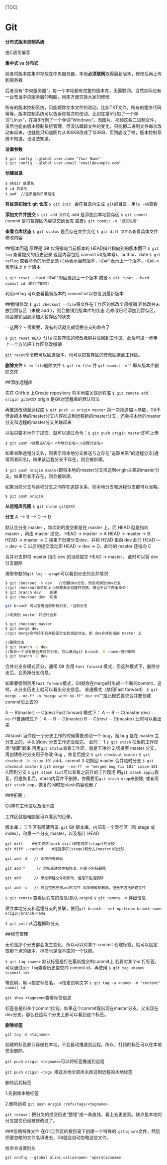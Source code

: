 

[TOC]

# Git

**分布式版本控制系统**

由C语言编写



**集中式 vs 分布式**

前者将版本库集中存放在中央服务器，本地**必须联网**取得最新版本，修改后再上传到服务器

后者没有“中央服务器”，每一个本地都有完整的版本库，无需联网。当然实际也有一台充当中央服务器的电脑，用来方便交换大家的修改



所有的版本控制系统，只能跟踪文本文件的改动，比如TXT文件，所有的程序代码等等。版本控制系统可以告诉你每次的改动，比如在第5行加了一个单词“Linux”，在第8行删了一个单词“Windows”。而图片、视频这些二进制文件，虽然也能由版本控制系统管理，但没法跟踪文件的变化，只能把二进制文件每次改动串起来，也就是只知道图片从100KB改成了120KB，但到底改了啥，版本控制系统不知道，也没法知道。



**设置参数**

```
$ git config --global user.name "Your Name"
$ git config --global user.email "email@example.com"
```

**创建目录**

```
$ mkdir 目录名
$ cd 目录名
$ pwd  //显示当前目录路径
```
**将目录初始化 git 仓库**
`$ git init `
会在目录内生成`.git`的目录，用`ls -ah`查看

**添加文件并提交**
`$ git add 文件名`  add 是添加到本地暂存区
`$ git commit` commit 是将暂存区内容提交到仓库
或者`$ git commit -m "提交说明"` 

**查看仓库状态**
`$ git status` 是否存在文件变化
`$ git diff 文件名`查看具体文件修改内容

##版本回退
原理是 Git 仅将指向当前版本的 HEAD指针指向别的版本而已
`$ git log` 查看提交的历史记录
返回内容包括 commit id(版本号)、author、date
`$ git reflog` 查看命令的历史记录
`HEAD`表示当前版本，`HEAD^`表示上一个版本，`HEAD~n`表示往上 n 个版本

`$ git reset --hard HEAD^`即回退到上一个版本
或者 `$ git reset --hard commit id（前几位即可）`

利用reflog 可以查看最新版本的 commit id 以恢复到最新版本

##撤销修改
`$ git checkout --file`将文件在工作区的修改全部撤销
若修改并未放到暂存区（未被 add ），则会撤销到版本库的状态
若修改已经添加到暂存区，则会撤销回到添加入暂存区的状态

`--`这两个 - 很重要，没有的话就变成切换分支的命令了

`$ git reset HEAD file` 把暂存区的修改撤销并放回到工作区，此后可进一步用上一个方法把工作区修改撤销



`git reset`命令既可以回退版本，也可以把暂存区的修改回退到工作区。



**删除文件**
`$ rm file`删除文件
`$ git rm file` 并 `git commit -m''` 即从版本库删除文件



##添加远程库

先在 GitHub 上Create repository
将本地库关联远程库
`$ git remote add origin git@XXX`
origin 是Git对远程库的默认叫法

再推送改动至远程库
`$ git push -u origin master`
第一次推送加`-u`参数，Git不但会把本地的master分支内容推送到远程新的master分支，还会把本地的master分支和远程的master分支关联起来

以后只要本地作了提交，就可以通过命令：`$ git push origin master`即可上传

`$ git push <远程主机名> <本地分支名>:<远程分支名>`

如果省略远程分支名，则表示将本地分支推送与之存在”追踪关系”的远程分支(通常两者同名)，如果该远程分支不存在，则会被新建。

`$ git push origin master`即将本地的master分支推送到origin主机的master分支。如果后者不存在，则会被新建。



如果当前分支与远程分支之间存在追踪关系，则本地分支和远程分支都可以省略。

```
$ git push origin
```

**从远程库克隆**
`$ git clone git@XXX`



**分支**
A --> B --> C--> D

默认主分支 master ，每次新的提交都是在 master 上。而 HEAD 就是指向 master ，再由 master 提交。
HEAD -> master -> A
HEAD -> master -> B
HEAD -> master -> C
接来下创建分支dev，并将 HEAD 指向 dev
此时 HEAD —> dev -> C
以后的提交改动即
HEAD -> dev -> D，此时的 master 还指向 C

合并分支即将 master 指向 dev 的当前提交 HEAD -> master， 此时可以将 dev 分支删除

用带参数的`git log --graph`可以看到分支的合并情况

```bash
$ git checkout -b dev   //创建dev分支，然后切换到dev分支
//git checkout命令加上-b参数表示创建并切换，相当于以下两条命令：
$ git branch dev    创建
$ git checkout dev  切换

git branch 可以查看当前所有分支，*当前分支

//切换到 master 并进行合并

$ git checkout master
$ git merge dev
//git merge命令用于合并指定分支到当前分支。即 dev合并到当前 master 上

//删除分支
$ git branch -d dev
//丢弃一个没有被合并过的分支，可以通过git branch -D <name>强行删除
$ git branch -D dev
```
合并分支有模式区分，通常 Git 会用 `Fast forward` 模式，但这种模式下，删除分支后，会丢掉分支信息。

如果要强制禁用`Fast forward`模式，Git就会在merge时生成一个新的commit，这样，从分支历史上就可以看出分支信息。
普通模式（禁用Fast forward）
`$ git merge --no-ff -m "merge with no-ff" dev`
-m""是此模式要求合并要创建commit加上去的 

A -- B(master) -- C(dev)
Fast forward 模式下：
A -- B -- C(master dev)
`--no-ff`普通模式下：
A -- B -- D(master)
B -- C(dev) -- D(master)
此时可以看出来



##stash
当你在一个分支工作的时候需要改动一个 bug，而 bug 是在 master 主分支上的，手头的dev 分支工作还没做完。
此时：
1.`$ git stash`         把当前工作现场“储藏”起来
再用`git status`查看工作区，就是干净的
2.切换至 master 分支，再创建临时分支用于修改 Bug ，修复后提交
`$ git checkout master`
`$ git checkout -b issue-101`
add、commit
3.切换回 master 合并临时分支
`$ git checkout master`
`$ git merge --no-ff -m "merged bug fix 101" issue-101`
4.回到分支
`$ git stash list`可以查看之前存的工作现场
用`git stash apply`恢复，但是恢复后，stash内容并不删除，你需要用`git stash drop`来删除;
或者用`git stash pop`，恢复的同时把stash内容也删了.



###拓展：

Git存在工作区以及版本库

工作区就是电脑里可以看到的目录。

版本库：
工作区有隐藏目录`.git` Git 版本库，内部有一个暂存区（叫 stage 或 index），和第一个分支 master，以及指针 HEAD



```
git diff    #是工作区(work dict)和暂存区(stage)的比较
git diff --cached    #是暂存区(stage)和分支(master)的比较
```
```
git add -A   // 添加所有改动

git add *     // 添加新建文件和修改，但是不包括删除

git add .    // 添加新建文件和修改，但是不包括删除

git add -u   // 仅监控已经被add的文件.添加修改和删除，但是不包括新建文件
```

`$ git remote` 查看远程库的信息(默认 origin)
`$ git remote -v` 详细信息

建立本地分支和远程分支的关联，使用`git branch --set-upstream branch-name origin/branch-name`

`$ git pull`
从远程抓取分支



##标签管理

无论是那个分支都会发生变化，所以可以对某个 commit 创建标签，就可以固定取那个点的版本，标签也是版本库的一个快照。

`$ git tag <name>` 默认标签是打在最新提交的commit上
若要对某个id 打标签，可以通过`git log`查看历史提交的 commit id，再使用
`$ git tag <name> <commit id>`

带说明，用`-a`指定标签名，`-m`指定说明文字
`$ git tag -a <name> -m "content" commit id`



`git show <tagname>`查看标签信息

标签总是和某个commit挂钩。如果这个commit既出现在master分支，又出现在dev分支，那么在这两个分支上都可以看到这个标签。



**删除标签**

`git tag -d <tagname>`

创建的标签都只存储在本地，不会自动推送到远程。所以，打错的标签可以在本地安全删除。



`git push origin <tagname>`可以将标签推送到远程

`git push origin —tags `推送本地全部尚未推送到远程的本地标签



删除远程标签

1.先删除本地标签

2.删除远程 `git push origin :refs/tags/<tagname>`

`git rebase`：把分叉的提交历史“整理”成一条直线，看上去更直观。缺点是本地的分叉提交已经被修改过了。


###忽略特殊文件
在Git工作区的根目录下创建一个特殊的`.gitignore`文件，然后把要忽略的文件名填进去，Git就会自动忽略这些文件。



给命令设置别名

`git config --global alias.<aliasname> 'operationname'`